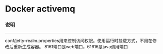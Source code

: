Docker activemq
====

### 说明
----

conf/jetty-realm.properties用来控制访问权限。使用运行时挂载方式，不用在修改后重新生成容器。
8161端口是web端口，61616是java调用端口